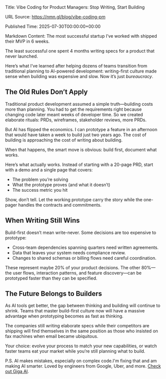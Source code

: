 Title: Vibe Coding for Product Managers: Stop Writing, Start Building

URL Source: https://nmn.gl/blog/vibe-coding-pm

Published Time: 2025-07-30T00:00:00+00:00

Markdown Content:
The most successful startup I’ve worked with shipped their MVP in 6 weeks.

The least successful one spent 4 months writing specs for a product that never launched.

Here’s what I’ve learned after helping dozens of teams transition from traditional planning to AI-powered development: writing-first culture made sense when building was expensive and slow. Now it’s just _bureaucracy_.

The Old Rules Don’t Apply
-------------------------

Traditional product development assumed a simple truth—building costs more than planning. You had to get the requirements right because changing code later meant weeks of developer time. So we created elaborate rituals: PRDs, wireframes, stakeholder reviews, more PRDs.

But AI has flipped the economics. I can prototype a feature in an afternoon that would have taken a week to build just two years ago. The cost of building is approaching the cost of writing about building.

When that happens, the smart move is obvious: build first, document what works.

Here’s what actually works. Instead of starting with a 20-page PRD, start with a demo and a single page that covers:

*   The problem you’re solving
*   What the prototype proves (and what it doesn’t)
*   The success metric you hit

Show, don’t tell. Let the working prototype carry the story while the one-pager handles the contracts and commitments.

When Writing Still Wins
-----------------------

Build-first doesn’t mean write-never. Some decisions are too expensive to prototype:

*   Cross-team dependencies spanning quarters need written agreements.
*   Data that leaves your system needs compliance review.
*   Changes to shared schemas or billing flows need careful coordination.

These represent maybe 20% of your product decisions. The other 80%—the user flows, interaction patterns, and feature discovery—can be prototyped faster than they can be specified.

The Future Belongs to Builders
------------------------------

As AI tools get better, the gap between thinking and building will continue to shrink. Teams that master build-first culture now will have a massive advantage when prototyping becomes as fast as thinking.

The companies still writing elaborate specs while their competitors are shipping will find themselves in the same position as those who insisted on fax machines when email became ubiquitous.

Your choice: evolve your process to match your new capabilities, or watch faster teams eat your market while you’re still planning what to build.

P.S. AI makes mistakes, especially on complex code.I'm fixing that and am making AI smarter. Loved by engineers from Google, Uber, and more. [Check out Giga AI](https://gigamind.dev/?utm_source=blog&utm_medium=post&utm_campaign=post-promotion&utm_content=Vibe+Coding+for+Product+Managers%3A+Stop+Writing%2C+Start+Building&utm_term=%2Fvibe-coding-pm).
